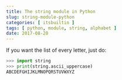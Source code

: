 ```yaml
---
title: The string module in Python
slug: string-module-python
categories: [ itsbuiltin ]
tags: [ python, module, string, alphabet ]
date: 2017-08-20
---
```


If you want the list of every letter, just do:

```python
>>> import string
>>> print(string.ascii_uppercase)
ABCDEFGHIJKLMNOPQRSTUVWXYZ
```


